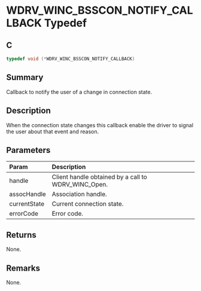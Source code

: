 # WDRV_WINC_BSSCON_NOTIFY_CALLBACK Typedef

## C

```c
typedef void (*WDRV_WINC_BSSCON_NOTIFY_CALLBACK)

```

## Summary

Callback to notify the user of a change in connection state.  

## Description

When the connection state changes this callback enable the driver to signal
the user about that event and reason.

## Parameters

| Param | Description |
|:----- |:----------- |
| handle | Client handle obtained by a call to WDRV_WINC_Open. |
| assocHandle | Association handle. |
| currentState | Current connection state. |
| errorCode | Error code.  

## Returns

None.  

## Remarks

None.  



